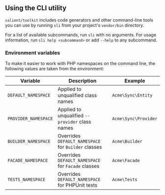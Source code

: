 ## Using the CLI utility

`salient/toolkit` includes code generators and other command-line tools you can
use by running `sli` from your project's `vendor/bin` directory.

For a list of available subcommands, run `sli` with no arguments. For usage
information, run `sli help <subcommand>` or add `--help` to any subcommand.

### Environment variables

To make it easier to work with PHP namespaces on the command line, the following
values are taken from the environment:

| Variable             | Description                                         | Example              |
| -------------------- | --------------------------------------------------- | -------------------- |
| `DEFAULT_NAMESPACE`  | Applied to unqualified class names                  | `Acme\Sync\Entity`   |
| `PROVIDER_NAMESPACE` | Applied to unqualified `--provider` class names     | `Acme\Sync\Provider` |
| `BUILDER_NAMESPACE`  | Overrides `DEFAULT_NAMESPACE` for `Builder` classes | `Acme\Builder`       |
| `FACADE_NAMESPACE`   | Overrides `DEFAULT_NAMESPACE` for `Facade` classes  | `Acme\Facade`        |
| `TESTS_NAMESPACE`    | Overrides `DEFAULT_NAMESPACE` for PHPUnit tests     | `Acme\Tests`         |
